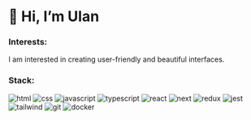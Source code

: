 # 👋 Hi, I’m Ulan </h1>

### Interests:
I am interested in creating user-friendly and beautiful interfaces. 

<h3> Stack: </h3>


  ![html](https://img.shields.io/badge/html%20-%23E34F26.svg?&style=for-the-badge&logo=html5&logoColor=white) 
  ![css](https://img.shields.io/badge/css%20-%231572B6.svg?&style=for-the-badge&logo=css3&logoColor=white)
  ![javascript](https://img.shields.io/badge/javascript%20-%23323330.svg?&style=for-the-badge&logo=javascript&logoColor=%23F7DF1E)
  ![typescript](https://img.shields.io/badge/typescript%20-%233178C6.svg?&style=for-the-badge&logo=typescript&logoColor=white)
  ![react](https://img.shields.io/badge/react-%2320232a.svg?&style=for-the-badge&logo=react&logoColor=%2361DAFB)
  ![next](https://img.shields.io/badge/nextjs-%23000000.svg?&style=for-the-badge&logo=next.js&logoColor=white)
  ![redux](https://img.shields.io/badge/redux-%23764ABC.svg?&style=for-the-badge&logo=redux&logoColor=white)
  ![jest](https://img.shields.io/badge/jest-%23C21325.svg?&style=for-the-badge&logo=jest&logoColor=white)
  ![tailwind](https://img.shields.io/badge/tailwind-%2306B6D4.svg?&style=for-the-badge&logo=tailwindcss&logoColor=white)
  ![git](https://img.shields.io/badge/git-%23F05032.svg?&style=for-the-badge&logo=git&logoColor=white)
  ![docker](https://img.shields.io/badge/docker-%232496ED.svg?&style=for-the-badge&logo=docker&logoColor=white)

<div>
  
</div>

<div>
  
</div>

<!-- <div>
  <img src="https://cdn.jsdelivr.net/gh/devicons/devicon/icons/html5/html5-original-wordmark.svg" title="HTML5" alt="HTML" width="35" height="35"/>&nbsp;
  <img src="https://cdn.jsdelivr.net/gh/devicons/devicon/icons/css3/css3-original-wordmark.svg" title="CSS3" alt="CSS" width="35" height="35"/>&nbsp;
  <img src="https://cdn.jsdelivr.net/gh/devicons/devicon/icons/javascript/javascript-plain.svg" title="JavaScript" alt="JavaScript" width="35" height="35"/>&nbsp;
  <img src="https://cdn.jsdelivr.net/gh/devicons/devicon@latest/icons/typescript/typescript-original.svg" title="TypeScript" alt="TypeScript" width="35" height="35"/>
</div>
<div>
  <img src="https://cdn.jsdelivr.net/gh/devicons/devicon/icons/react/react-original-wordmark.svg" title="React" **alt="React" width="35" height="35"/>     
  <img src="https://cdn.jsdelivr.net/gh/devicons/devicon@latest/icons/nextjs/nextjs-original.svg" title="NextJS" **alt="NextJS" width="35" height="35"/>
  <img src="https://cdn.jsdelivr.net/gh/devicons/devicon@latest/icons/jest/jest-plain.svg" title="Jest" **alt="Jest" width="30" height="30"/>
  <img src="https://cdn.jsdelivr.net/gh/devicons/devicon@latest/icons/redux/redux-original.svg" title="Redux" **alt="Redux" width="35" height="35"/>
  <img src="https://cdn.jsdelivr.net/gh/devicons/devicon@latest/icons/tailwindcss/tailwindcss-original.svg" title="Tailwind" **alt="Tailwind" width="35" height="35"/>
</div>
<div>
  <img src="https://cdn.jsdelivr.net/gh/devicons/devicon@latest/icons/git/git-original.svg" title="Git" **alt="Git" width="35" height="35"/>
  <img src="https://cdn.jsdelivr.net/gh/devicons/devicon@latest/icons/docker/docker-plain.svg" title="Docker" **alt="Docker" width="35" height="35"/>
</div> -->

          

